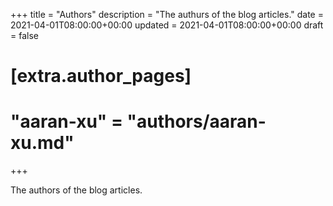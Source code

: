 +++
title = "Authors"
description = "The authurs of the blog articles."
date = 2021-04-01T08:00:00+00:00
updated = 2021-04-01T08:00:00+00:00
draft = false

# [extra.author_pages]
# "aaran-xu" = "authors/aaran-xu.md"
+++

The authors of the blog articles.

